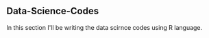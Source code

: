 ## Data-Science-Codes ##       

In this section I'll be writing the data scirnce codes using R language.    
   

